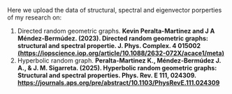 Here we upload the data of structural, spectral and eigenvector porperties of my research on:
1. Directed random geometric graphs.
**Kevin Peralta-Martinez and J A Méndez-Bermúdez. (2023). Directed random geometric graphs: structural and spectral propertie. J. Phys. Complex. 4 015002 [(https://iopscience.iop.org/article/10.1088/2632-072X/acace1/meta)](https://journals.aps.org/pre/abstract/10.1088/2632-072X/acace1)**
2. Hyperbolic random graph.
   **Peralta-Martinez K., Méndez-Bermúdez J. A., & J. M. Sigarreta. (2025). Hyperbolic random geometric graphs: Structural and spectral properties. Phys. Rev. E 111, 024309. https://journals.aps.org/pre/abstract/10.1103/PhysRevE.111.024309**
